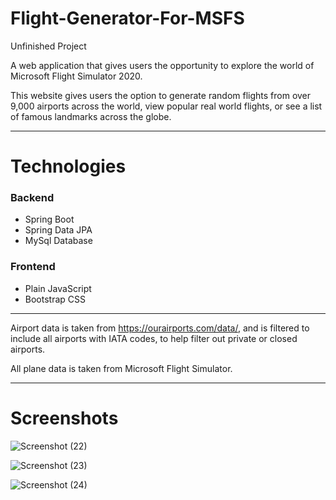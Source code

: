 # Flight-Generator-For-MSFS

Unfinished Project

A web application that gives users the opportunity to explore the world of Microsoft Flight Simulator 2020.

This website gives users the option to generate random flights from over 9,000 airports across the world, view popular real world flights, 
or see a list of famous landmarks across the globe.

---
# Technologies

### Backend

* Spring Boot
* Spring Data JPA
* MySql Database

### Frontend

* Plain JavaScript
* Bootstrap CSS

---

Airport data is taken from https://ourairports.com/data/,
and is filtered to include all airports with IATA codes, to help filter out private or closed airports.

All plane data is taken from Microsoft Flight Simulator.

---
# Screenshots

![Screenshot (22)](https://user-images.githubusercontent.com/105665813/181135357-8ea878f5-2590-4d5e-98a3-146648eb9e3b.png)

![Screenshot (23)](https://user-images.githubusercontent.com/105665813/181135475-ee9c3139-c7b1-4bf0-85df-80476fea8460.png)

![Screenshot (24)](https://user-images.githubusercontent.com/105665813/181135611-2e574eea-d1aa-4a38-be9d-823c1c5feec9.png)


